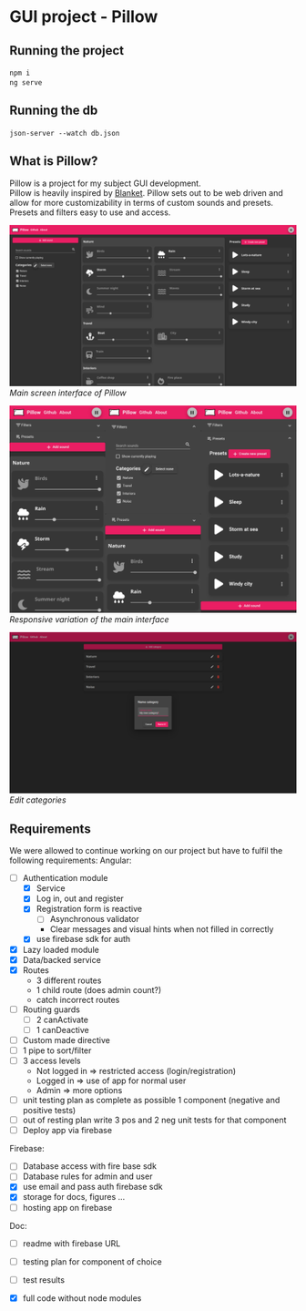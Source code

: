 # GUI project - Pillow

## Running the project

`npm i`  
`ng serve`

## Running the db

`json-server --watch db.json`

## What is Pillow?

Pillow is a project for my subject GUI development.  
Pillow is heavily inspired by [Blanket](https://github.com/rafaelmardojai/blanket). Pillow sets out to be web driven and allow for more customizability in terms of custom sounds and presets.  
Presets and filters easy to use and access.

![Main screen of Pillow](screenshots/pillow-main-screen.png)  
*Main screen interface of Pillow*

![Responsive screen of Pillow](screenshots/pillow-responsive.jpg)
*Responsive variation of the main interface*

![Edit categories](screenshots/pillow-categories.png)  
*Edit categories*

## Requirements

We were allowed to continue working on our project but have to fulfil the following requirements:
Angular: 
- [ ] Authentication module
    - [X] Service
    - [X] Log in, out and register
    - [X] Registration form is reactive
        - [ ] Asynchronous validator
        - Clear messages and visual hints when not filled in correctly
    - [X] use firebase sdk for auth
- [X] Lazy loaded module
- [X] Data/backed service
- [X] Routes
    - 3 different routes
    - 1 child route (does admin count?)
    - catch incorrect routes
- [ ] Routing guards
    - [ ] 2 canActivate
    - [ ] 1 canDeactive
- [ ] Custom made directive
- [ ] 1 pipe to sort/filter
- [ ] 3 access levels
    - Not logged in => restricted access (login/registration)
    - Logged in => use of app for normal user
    - Admin => more options
- [ ] unit testing plan as complete as possible 1 component (negative and positive tests)
- [ ] out of resting plan write 3 pos and 2 neg unit tests for that component
- [ ] Deploy app via firebase

Firebase:
- [ ] Database access with fire base sdk
- [ ] Database rules for admin and user
- [X] use email and pass auth firebase sdk
- [X] storage for docs, figures ...
- [ ] hosting app on firebase

Doc:
- [ ] readme with firebase URL
- [ ] testing plan for component of choice
- [ ] test results
- [X] full code without node modules

